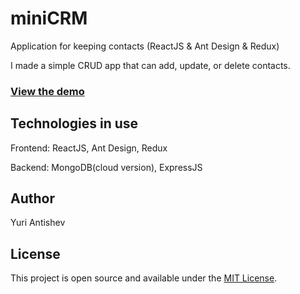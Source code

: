 # miniCRM
Application for keeping contacts (ReactJS &amp; Ant Design &amp; Redux)

I made a simple CRUD app that can add, update, or delete contacts.

### [View the demo](https://antishev-minicrm-app.herokuapp.com)

## Technologies in use

Frontend: ReactJS, Ant Design, Redux

Backend: MongoDB(cloud version), ExpressJS

## Author

Yuri Antishev

## License

This project is open source and available under the [MIT License](LICENSE).
